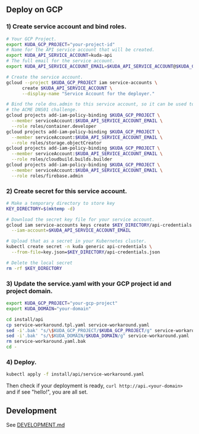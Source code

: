 ## Deploy on GCP

### 1) Create service account and bind roles.

```bash
# Your GCP Project.
export KUDA_GCP_PROJECT="your-project-id"
# Name for the API service account that will be created.
export KUDA_API_SERVICE_ACCOUNT=kuda-api
# The full email for the service account.
export KUDA_API_SERVICE_ACCOUNT_EMAIL=$KUDA_API_SERVICE_ACCOUNT@$KUDA_GCP_PROJECT.iam.gserviceaccount.com

# Create the service account.
gcloud --project $KUDA_GCP_PROJECT iam service-accounts \
      create $KUDA_API_SERVICE_ACCOUNT \
      --display-name "Service Account for the deployer."

# Bind the role dns.admin to this service account, so it can be used to support
# the ACME DNS01 challenge.
gcloud projects add-iam-policy-binding $KUDA_GCP_PROJECT \
  --member serviceAccount:$KUDA_API_SERVICE_ACCOUNT_EMAIL \
  --role roles/container.developer
gcloud projects add-iam-policy-binding $KUDA_GCP_PROJECT \
  --member serviceAccount:$KUDA_API_SERVICE_ACCOUNT_EMAIL \
  --role roles/storage.objectCreator
gcloud projects add-iam-policy-binding $KUDA_GCP_PROJECT \
  --member serviceAccount:$KUDA_API_SERVICE_ACCOUNT_EMAIL \
  --role roles/cloudbuild.builds.builder
gcloud projects add-iam-policy-binding $KUDA_GCP_PROJECT \
  --member serviceAccount:$KUDA_API_SERVICE_ACCOUNT_EMAIL \
  --role roles/firebase.admin
```

### 2) Create secret for this service account.

```bash
# Make a temporary directory to store key
KEY_DIRECTORY=$(mktemp -d)

# Download the secret key file for your service account.
gcloud iam service-accounts keys create $KEY_DIRECTORY/api-credentials.json \
  --iam-account=$KUDA_API_SERVICE_ACCOUNT_EMAIL

# Upload that as a secret in your Kubernetes cluster.
kubectl create secret -n kuda generic api-credentials \
  --from-file=key.json=$KEY_DIRECTORY/api-credentials.json

# Delete the local secret
rm -rf $KEY_DIRECTORY
```

### 3) Update the service.yaml with your GCP project id and project domain.

```bash
export KUDA_GCP_PROJECT="your-gcp-project"
export KUDA_DOMAIN="your-domain"
```

```bash
cd install/api
cp service-workaround.tpl.yaml service-workaround.yaml
sed -i'.bak' "s/\$KUDA_GCP_PROJECT/$KUDA_GCP_PROJECT/g" service-workaround.yaml
sed -i'.bak' "s/\$KUDA_DOMAIN/$KUDA_DOMAIN/g" service-workaround.yaml
rm service-workaround.yaml.bak
cd -
```

<!-- ```bash
cd install/api
cp service.tpl.yaml service.yaml
sed -i'.bak' "s/\$KUDA_GCP_PROJECT/$KUDA_GCP_PROJECT/g" service.yaml
sed -i'.bak' "s/\$KUDA_DOMAIN/$KUDA_DOMAIN/g" service.yaml
rm service.yaml.bak
cd - -->

### 4) Deploy.

```bash
kubectl apply -f install/api/service-workaround.yaml
```

<!-- ```bash
kubectl apply -f install/api/service.yaml
``` -->

Then check if your deployment is ready, `curl http://api.<your-domain>` and if
see "hello!", you are all set.

## Development

See [DEVELOPMENT.md](./DEVELOPMENT.MD)
